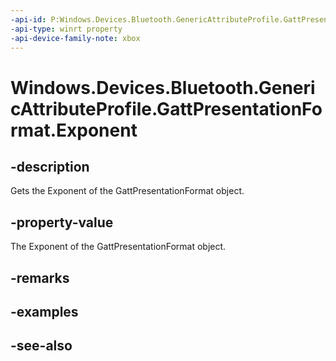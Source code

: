 ```yaml
---
-api-id: P:Windows.Devices.Bluetooth.GenericAttributeProfile.GattPresentationFormat.Exponent
-api-type: winrt property
-api-device-family-note: xbox
---
```


<!-- Property syntax
public int Exponent { get; }
-->

# Windows.Devices.Bluetooth.GenericAttributeProfile.GattPresentationFormat.Exponent

## -description
Gets the Exponent of the GattPresentationFormat object.

## -property-value
The Exponent of the GattPresentationFormat object.

## -remarks

## -examples

## -see-also
